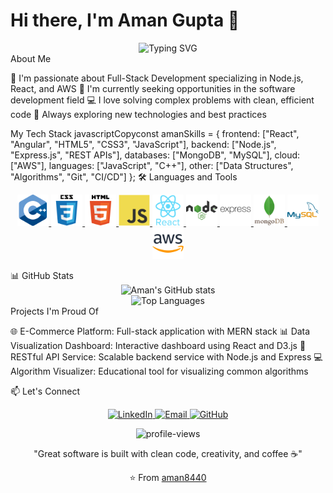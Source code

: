 # Hi there, I'm Aman Gupta 👋
<div align="center">
  <img src="https://readme-typing-svg.herokuapp.com?font=Fira+Code&pause=1000&color=2D98F0&center=true&vCenter=true&width=435&lines=Software+Developer;Node.js+Expert;Full-Stack+Engineer;Problem+Solver" alt="Typing SVG" />
</div>
About Me

👀 I'm passionate about Full-Stack Development specializing in Node.js, React, and AWS
🌱 I'm currently seeking opportunities in the software development field
💻 I love solving complex problems with clean, efficient code
🚀 Always exploring new technologies and best practices

My Tech Stack
javascriptCopyconst amanSkills = {
    frontend: ["React", "Angular", "HTML5", "CSS3", "JavaScript"],
    backend: ["Node.js", "Express.js", "REST APIs"],
    databases: ["MongoDB", "MySQL"],
    cloud: ["AWS"],
    languages: ["JavaScript", "C++"],
    other: ["Data Structures", "Algorithms", "Git", "CI/CD"]
};
🛠️ Languages and Tools
<p align="center">
  <a href="https://www.w3schools.com/cpp/" target="_blank">
    <img src="https://raw.githubusercontent.com/devicons/devicon/master/icons/cplusplus/cplusplus-original.svg" alt="cplusplus" width="50" height="50"/>
  </a>
  <a href="https://www.w3schools.com/css/" target="_blank">
    <img src="https://raw.githubusercontent.com/devicons/devicon/master/icons/css3/css3-original-wordmark.svg" alt="css3" width="50" height="50"/>
  </a>
  <a href="https://www.w3.org/html/" target="_blank">
    <img src="https://raw.githubusercontent.com/devicons/devicon/master/icons/html5/html5-original-wordmark.svg" alt="html5" width="50" height="50"/>
  </a>
  <a href="https://www.javascript.com" target="_blank">
    <img src="https://raw.githubusercontent.com/devicons/devicon/master/icons/javascript/javascript-original.svg" alt="javascript" width="50" height="50"/>
  </a>
  <a href="https://reactjs.org/" target="_blank">
    <img src="https://raw.githubusercontent.com/devicons/devicon/master/icons/react/react-original-wordmark.svg" alt="react" width="50" height="50"/>
  </a>
  <a href="https://nodejs.org/" target="_blank">
    <img src="https://raw.githubusercontent.com/devicons/devicon/master/icons/nodejs/nodejs-original-wordmark.svg" alt="nodejs" width="50" height="50"/>
  </a>
  <a href="https://expressjs.com" target="_blank">
    <img src="https://raw.githubusercontent.com/devicons/devicon/master/icons/express/express-original-wordmark.svg" alt="express" width="50" height="50"/>
  </a>
  <a href="https://www.mongodb.com/" target="_blank">
    <img src="https://raw.githubusercontent.com/devicons/devicon/master/icons/mongodb/mongodb-original-wordmark.svg" alt="mongodb" width="50" height="50"/>
  </a>
  <a href="https://www.mysql.com/" target="_blank">
    <img src="https://raw.githubusercontent.com/devicons/devicon/master/icons/mysql/mysql-original-wordmark.svg" alt="mysql" width="50" height="50"/>
  </a>
  <a href="https://aws.amazon.com" target="_blank">
    <img src="https://raw.githubusercontent.com/devicons/devicon/master/icons/amazonwebservices/amazonwebservices-original-wordmark.svg" alt="aws" width="50" height="50"/>
  </a>
</p>
📊 GitHub Stats
<div align="center">
  <img src="https://github-readme-stats.vercel.app/api?username=aman8440&show_icons=true&theme=tokyonight" alt="Aman's GitHub stats" />
</div>
<div align="center">
  <img src="https://github-readme-stats.vercel.app/api/top-langs/?username=aman8440&layout=compact&theme=tokyonight" alt="Top Languages" />
</div>
Projects I'm Proud Of

🌐 E-Commerce Platform: Full-stack application with MERN stack
📊 Data Visualization Dashboard: Interactive dashboard using React and D3.js
🚀 RESTful API Service: Scalable backend service with Node.js and Express
💻 Algorithm Visualizer: Educational tool for visualizing common algorithms

📫 Let's Connect
<p align="center">
  <a href="https://www.linkedin.com/in/aman-gupta-931148208" target="_blank">
    <img src="https://img.shields.io/badge/LinkedIn-0077B5?style=for-the-badge&logo=linkedin&logoColor=white" alt="LinkedIn" />
  </a>
  <a href="mailto:amang4885@gmail.com">
    <img src="https://img.shields.io/badge/Gmail-D14836?style=for-the-badge&logo=gmail&logoColor=white" alt="Email" />
  </a>
  <a href="https://github.com/aman8440">
    <img src="https://img.shields.io/badge/GitHub-100000?style=for-the-badge&logo=github&logoColor=white" alt="GitHub" />
  </a>
</p>

<div align="center">
  <img src="https://komarev.com/ghpvc/?username=aman8440&label=Profile%20views&color=0e75b6&style=flat" alt="profile-views" />
  <p>"Great software is built with clean code, creativity, and coffee ☕"</p>
  ⭐️ From <a href="https://github.com/aman8440">aman8440</a>
</div>
